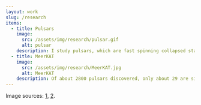 ```yaml
---
layout: work
slug: /research
items:
  - title: Pulsars
    image:
      src: /assets/img/research/pulsar.gif
      alt: pulsar
    description: I study pulsars, which are fast spinning collapsed stars. Their lighthouse-like radio beams are observed as pulses from the Earth. They are amongst the most extreme objects of the Universe - they are some of the fastest spinning stars (usually, they undergo one complete revolution in less than a few seconds); they are the smallest and densest stars, with approximately the mass of our Sun contained in a radius of a few tens of kilometres; and they have the strongest stellar magnetic fields.
  - title: MeerKAT
    image:
      src: /assets/img/research/MeerKAT.jpg
      alt: MeerKAT
    description: Of about 2800 pulsars discovered, only about 29 are situated outside our galaxy, the Milky Way. The aim of my thesis at the University of Manchester is to discover more extragalactic pulsars using a new radio observatory, MeerKAT. It is a precursor of the mid-frequency component of the Square Kilometer Array (SKA), an international project to build the largest radio interferometer ever designed. MeerKAT is located in South Africa, in the radio-protected Karoo desert. With its 64 14-metre dishes, it will be the most sensitive radio interferometer in its wavelength range.
---
```


Image sources: [1](https://imagine.gsfc.nasa.gov/science/objects/pulsars1.html.old), [2](https://www.sarao.ac.za/gallery/meerkat/).
<br />
<br />
